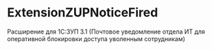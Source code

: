 # ExtensionZUPNoticeFired
Расширение для 1С:ЗУП 3.1 (Почтовое уведомление отдела ИТ для оперативной блокировки доступа уволенным сотрудникам)
